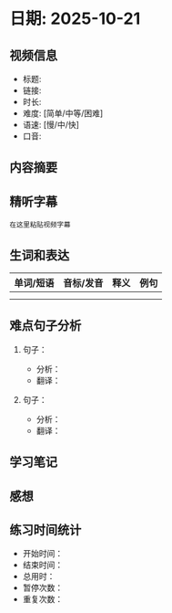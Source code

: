 # 日期: 2025-10-21

## 视频信息

- 标题: 
- 链接: 
- 时长: 
- 难度: [简单/中等/困难]
- 语速: [慢/中/快]
- 口音: 

## 内容摘要



## 精听字幕

```
在这里粘贴视频字幕
```

## 生词和表达

| 单词/短语 | 音标/发音 | 释义 | 例句 |
|---------|---------|------|------|
|         |         |      |      |
|         |         |      |      |

## 难点句子分析

1. 句子：
   - 分析：
   - 翻译：

2. 句子：
   - 分析：
   - 翻译：

## 学习笔记



## 感想



## 练习时间统计

- 开始时间：
- 结束时间：
- 总用时：
- 暂停次数：
- 重复次数： 